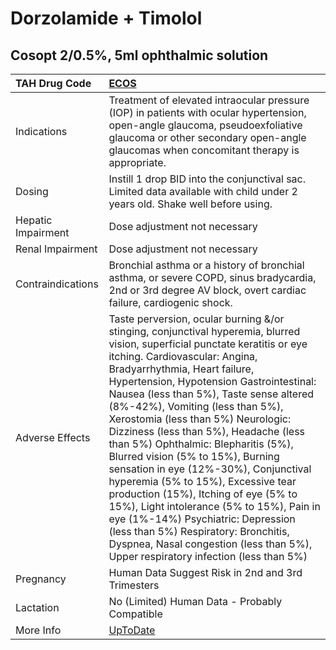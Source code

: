 # Dorzolamide + Timolol

## Cosopt 2/0.5%, 5ml ophthalmic solution

| TAH Drug Code      | [ECOS](https://www.tahsda.org.tw/drugs/hissearch.php?drug_code=ECOS)                                                                                                                                                                                                                                                                                                                                                                                                                                                                                                                                                                                                                                                                                                                                                     |
|:-------------------|:-------------------------------------------------------------------------------------------------------------------------------------------------------------------------------------------------------------------------------------------------------------------------------------------------------------------------------------------------------------------------------------------------------------------------------------------------------------------------------------------------------------------------------------------------------------------------------------------------------------------------------------------------------------------------------------------------------------------------------------------------------------------------------------------------------------------------|
| Indications        | Treatment of elevated intraocular pressure (IOP) in patients with ocular hypertension, open-angle glaucoma, pseudoexfoliative glaucoma or other secondary open-angle glaucomas when concomitant therapy is appropriate.                                                                                                                                                                                                                                                                                                                                                                                                                                                                                                                                                                                                  |
| Dosing             | Instill 1 drop BID into the conjunctival sac. Limited data available with child under 2 years old. Shake well before using.                                                                                                                                                                                                                                                                                                                                                                                                                                                                                                                                                                                                                                                                                              |
| Hepatic Impairment | Dose adjustment not necessary                                                                                                                                                                                                                                                                                                                                                                                                                                                                                                                                                                                                                                                                                                                                                                                            |
| Renal Impairment   | Dose adjustment not necessary                                                                                                                                                                                                                                                                                                                                                                                                                                                                                                                                                                                                                                                                                                                                                                                            |
| Contraindications  | Bronchial asthma or a history of bronchial asthma, or severe COPD, sinus bradycardia, 2nd or 3rd degree AV block, overt cardiac failure, cardiogenic shock.                                                                                                                                                                                                                                                                                                                                                                                                                                                                                                                                                                                                                                                              |
| Adverse Effects    | Taste perversion, ocular burning &/or stinging, conjunctival hyperemia, blurred vision, superficial punctate keratitis or eye itching. Cardiovascular: Angina, Bradyarrhythmia, Heart failure, Hypertension, Hypotension Gastrointestinal: Nausea (less than 5%), Taste sense altered (8%-42%), Vomiting (less than 5%), Xerostomia (less than 5%) Neurologic: Dizziness (less than 5%), Headache (less than 5%) Ophthalmic: Blepharitis (5%), Blurred vision (5% to 15%), Burning sensation in eye (12%-30%), Conjunctival hyperemia (5% to 15%), Excessive tear production (15%), Itching of eye (5% to 15%), Light intolerance (5% to 15%), Pain in eye (1%-14%) Psychiatric: Depression (less than 5%) Respiratory: Bronchitis, Dyspnea, Nasal congestion (less than 5%), Upper respiratory infection (less than 5%) |
| Pregnancy          | Human Data Suggest Risk in 2nd and 3rd Trimesters                                                                                                                                                                                                                                                                                                                                                                                                                                                                                                                                                                                                                                                                                                                                                                        |
| Lactation          | No (Limited) Human Data - Probably Compatible                                                                                                                                                                                                                                                                                                                                                                                                                                                                                                                                                                                                                                                                                                                                                                            |
| More Info          | [UpToDate](https://www.uptodate.com/contents/dorzolamide-and-timolol-drug-information)                                                                                                                                                                                                                                                                                                                                                                                                                                                                                                                                                                                                                                                                                                                                   |

